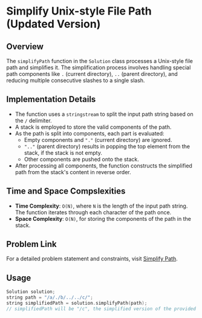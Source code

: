 # Simplify Unix-style File Path (Updated Version)

## Overview
The `simplifyPath` function in the `Solution` class processes a Unix-style file path and simplifies it. The simplification process involves handling special path components like `.` (current directory), `..` (parent directory), and reducing multiple consecutive slashes to a single slash.

## Implementation Details
- The function uses a `stringstream` to split the input path string based on the `/` delimiter.
- A stack is employed to store the valid components of the path.
- As the path is split into components, each part is evaluated:
  - Empty components and `"."` (current directory) are ignored.
  - `".."` (parent directory) results in popping the top element from the stack, if the stack is not empty.
  - Other components are pushed onto the stack.
- After processing all components, the function constructs the simplified path from the stack's content in reverse order.

## Time and Space Compslexities
- **Time Complexity**: `O(N)`, where `N` is the length of the input path string. The function iterates through each character of the path once.
- **Space Complexity**: `O(N)`, for storing the components of the path in the stack.

## Problem Link
For a detailed problem statement and constraints, visit [Simplify Path](https://leetcode.com/problems/simplify-path/).


## Usage
```cpp
Solution solution;
string path = "/a/./b/../../c/";
string simplifiedPath = solution.simplifyPath(path);
// simplifiedPath will be "/c", the simplified version of the provided path
